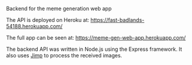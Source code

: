 ﻿Backend for the meme generation web app

The API is deployed on Heroku at: https://fast-badlands-54188.herokuapp.com/

The full app can be seen at: https://meme-gen-web-app.herokuapp.com/

The backend API was written in Node.js using the Express framework. It also uses [Jimp](https://github.com/oliver-moran/jimp) to process the received images.
